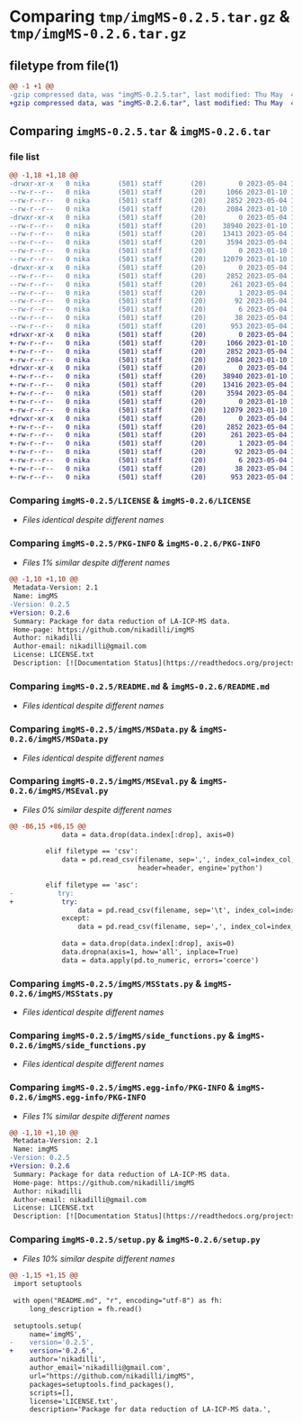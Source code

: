 # Comparing `tmp/imgMS-0.2.5.tar.gz` & `tmp/imgMS-0.2.6.tar.gz`

## filetype from file(1)

```diff
@@ -1 +1 @@
-gzip compressed data, was "imgMS-0.2.5.tar", last modified: Thu May  4 19:51:14 2023, max compression
+gzip compressed data, was "imgMS-0.2.6.tar", last modified: Thu May  4 19:55:00 2023, max compression
```

## Comparing `imgMS-0.2.5.tar` & `imgMS-0.2.6.tar`

### file list

```diff
@@ -1,18 +1,18 @@
-drwxr-xr-x   0 nika       (501) staff       (20)        0 2023-05-04 19:51:14.301590 imgMS-0.2.5/
--rw-r--r--   0 nika       (501) staff       (20)     1066 2023-01-10 13:41:26.000000 imgMS-0.2.5/LICENSE
--rw-r--r--   0 nika       (501) staff       (20)     2852 2023-05-04 19:51:14.301266 imgMS-0.2.5/PKG-INFO
--rw-r--r--   0 nika       (501) staff       (20)     2084 2023-01-10 13:41:26.000000 imgMS-0.2.5/README.md
-drwxr-xr-x   0 nika       (501) staff       (20)        0 2023-05-04 19:51:14.296650 imgMS-0.2.5/imgMS/
--rw-r--r--   0 nika       (501) staff       (20)    38940 2023-01-10 13:41:26.000000 imgMS-0.2.5/imgMS/MSData.py
--rw-r--r--   0 nika       (501) staff       (20)    13413 2023-05-04 19:48:24.000000 imgMS-0.2.5/imgMS/MSEval.py
--rw-r--r--   0 nika       (501) staff       (20)     3594 2023-05-04 15:53:03.000000 imgMS-0.2.5/imgMS/MSStats.py
--rw-r--r--   0 nika       (501) staff       (20)        0 2023-01-10 13:41:26.000000 imgMS-0.2.5/imgMS/__init__.py
--rw-r--r--   0 nika       (501) staff       (20)    12079 2023-01-10 13:41:26.000000 imgMS-0.2.5/imgMS/side_functions.py
-drwxr-xr-x   0 nika       (501) staff       (20)        0 2023-05-04 19:51:14.300558 imgMS-0.2.5/imgMS.egg-info/
--rw-r--r--   0 nika       (501) staff       (20)     2852 2023-05-04 19:51:14.000000 imgMS-0.2.5/imgMS.egg-info/PKG-INFO
--rw-r--r--   0 nika       (501) staff       (20)      261 2023-05-04 19:51:14.000000 imgMS-0.2.5/imgMS.egg-info/SOURCES.txt
--rw-r--r--   0 nika       (501) staff       (20)        1 2023-05-04 19:51:14.000000 imgMS-0.2.5/imgMS.egg-info/dependency_links.txt
--rw-r--r--   0 nika       (501) staff       (20)       92 2023-05-04 19:51:14.000000 imgMS-0.2.5/imgMS.egg-info/requires.txt
--rw-r--r--   0 nika       (501) staff       (20)        6 2023-05-04 19:51:14.000000 imgMS-0.2.5/imgMS.egg-info/top_level.txt
--rw-r--r--   0 nika       (501) staff       (20)       38 2023-05-04 19:51:14.301735 imgMS-0.2.5/setup.cfg
--rw-r--r--   0 nika       (501) staff       (20)      953 2023-05-04 19:48:42.000000 imgMS-0.2.5/setup.py
+drwxr-xr-x   0 nika       (501) staff       (20)        0 2023-05-04 19:55:00.591789 imgMS-0.2.6/
+-rw-r--r--   0 nika       (501) staff       (20)     1066 2023-01-10 13:41:26.000000 imgMS-0.2.6/LICENSE
+-rw-r--r--   0 nika       (501) staff       (20)     2852 2023-05-04 19:55:00.591363 imgMS-0.2.6/PKG-INFO
+-rw-r--r--   0 nika       (501) staff       (20)     2084 2023-01-10 13:41:26.000000 imgMS-0.2.6/README.md
+drwxr-xr-x   0 nika       (501) staff       (20)        0 2023-05-04 19:55:00.586609 imgMS-0.2.6/imgMS/
+-rw-r--r--   0 nika       (501) staff       (20)    38940 2023-01-10 13:41:26.000000 imgMS-0.2.6/imgMS/MSData.py
+-rw-r--r--   0 nika       (501) staff       (20)    13416 2023-05-04 19:53:52.000000 imgMS-0.2.6/imgMS/MSEval.py
+-rw-r--r--   0 nika       (501) staff       (20)     3594 2023-05-04 15:53:03.000000 imgMS-0.2.6/imgMS/MSStats.py
+-rw-r--r--   0 nika       (501) staff       (20)        0 2023-01-10 13:41:26.000000 imgMS-0.2.6/imgMS/__init__.py
+-rw-r--r--   0 nika       (501) staff       (20)    12079 2023-01-10 13:41:26.000000 imgMS-0.2.6/imgMS/side_functions.py
+drwxr-xr-x   0 nika       (501) staff       (20)        0 2023-05-04 19:55:00.590135 imgMS-0.2.6/imgMS.egg-info/
+-rw-r--r--   0 nika       (501) staff       (20)     2852 2023-05-04 19:55:00.000000 imgMS-0.2.6/imgMS.egg-info/PKG-INFO
+-rw-r--r--   0 nika       (501) staff       (20)      261 2023-05-04 19:55:00.000000 imgMS-0.2.6/imgMS.egg-info/SOURCES.txt
+-rw-r--r--   0 nika       (501) staff       (20)        1 2023-05-04 19:55:00.000000 imgMS-0.2.6/imgMS.egg-info/dependency_links.txt
+-rw-r--r--   0 nika       (501) staff       (20)       92 2023-05-04 19:55:00.000000 imgMS-0.2.6/imgMS.egg-info/requires.txt
+-rw-r--r--   0 nika       (501) staff       (20)        6 2023-05-04 19:55:00.000000 imgMS-0.2.6/imgMS.egg-info/top_level.txt
+-rw-r--r--   0 nika       (501) staff       (20)       38 2023-05-04 19:55:00.591939 imgMS-0.2.6/setup.cfg
+-rw-r--r--   0 nika       (501) staff       (20)      953 2023-05-04 19:54:06.000000 imgMS-0.2.6/setup.py
```

### Comparing `imgMS-0.2.5/LICENSE` & `imgMS-0.2.6/LICENSE`

 * *Files identical despite different names*

### Comparing `imgMS-0.2.5/PKG-INFO` & `imgMS-0.2.6/PKG-INFO`

 * *Files 1% similar despite different names*

```diff
@@ -1,10 +1,10 @@
 Metadata-Version: 2.1
 Name: imgMS
-Version: 0.2.5
+Version: 0.2.6
 Summary: Package for data reduction of LA-ICP-MS data.
 Home-page: https://github.com/nikadilli/imgMS
 Author: nikadilli
 Author-email: nikadilli@gmail.com
 License: LICENSE.txt
 Description: [![Documentation Status](https://readthedocs.org/projects/imgms/badge/?version=latest)](https://imgms.readthedocs.io/en/latest/?badge=latest)
```

### Comparing `imgMS-0.2.5/README.md` & `imgMS-0.2.6/README.md`

 * *Files identical despite different names*

### Comparing `imgMS-0.2.5/imgMS/MSData.py` & `imgMS-0.2.6/imgMS/MSData.py`

 * *Files identical despite different names*

### Comparing `imgMS-0.2.5/imgMS/MSEval.py` & `imgMS-0.2.6/imgMS/MSEval.py`

 * *Files 0% similar despite different names*

```diff
@@ -86,15 +86,15 @@
             data = data.drop(data.index[:drop], axis=0)
 
         elif filetype == 'csv':
             data = pd.read_csv(filename, sep=',', index_col=index_col, skipfooter=skipfooter,
                                header=header, engine='python')
 
         elif filetype == 'asc':
-        	try:
+            try:
                 data = pd.read_csv(filename, sep='\t', index_col=index_col, skipfooter=skipfooter, header=header, engine='python')
             except:
                 data = pd.read_csv(filename, sep=',', index_col=index_col, skipfooter=skipfooter, header=header, engine='python')
                                
             data = data.drop(data.index[:drop], axis=0)
             data.dropna(axis=1, how='all', inplace=True)
             data = data.apply(pd.to_numeric, errors='coerce')
```

### Comparing `imgMS-0.2.5/imgMS/MSStats.py` & `imgMS-0.2.6/imgMS/MSStats.py`

 * *Files identical despite different names*

### Comparing `imgMS-0.2.5/imgMS/side_functions.py` & `imgMS-0.2.6/imgMS/side_functions.py`

 * *Files identical despite different names*

### Comparing `imgMS-0.2.5/imgMS.egg-info/PKG-INFO` & `imgMS-0.2.6/imgMS.egg-info/PKG-INFO`

 * *Files 1% similar despite different names*

```diff
@@ -1,10 +1,10 @@
 Metadata-Version: 2.1
 Name: imgMS
-Version: 0.2.5
+Version: 0.2.6
 Summary: Package for data reduction of LA-ICP-MS data.
 Home-page: https://github.com/nikadilli/imgMS
 Author: nikadilli
 Author-email: nikadilli@gmail.com
 License: LICENSE.txt
 Description: [![Documentation Status](https://readthedocs.org/projects/imgms/badge/?version=latest)](https://imgms.readthedocs.io/en/latest/?badge=latest)
```

### Comparing `imgMS-0.2.5/setup.py` & `imgMS-0.2.6/setup.py`

 * *Files 10% similar despite different names*

```diff
@@ -1,15 +1,15 @@
 import setuptools
 
 with open("README.md", "r", encoding="utf-8") as fh:
     long_description = fh.read()
 
 setuptools.setup(
     name='imgMS',
-    version='0.2.5',
+    version='0.2.6',
     author='nikadilli',
     author_email='nikadilli@gmail.com',
     url="https://github.com/nikadilli/imgMS",
     packages=setuptools.find_packages(),
     scripts=[],
     license='LICENSE.txt',
     description='Package for data reduction of LA-ICP-MS data.',
```

